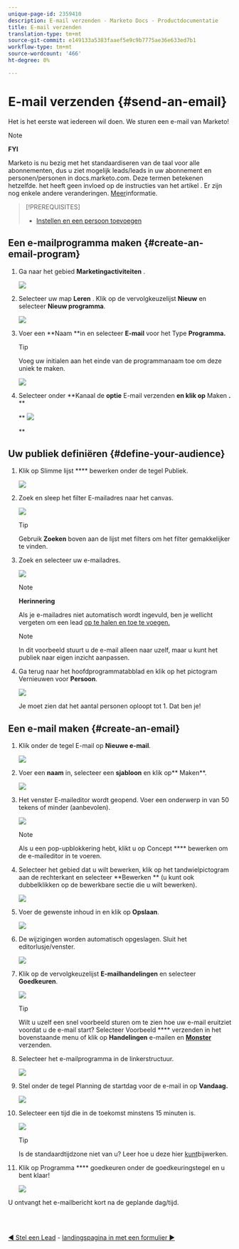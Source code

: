 ```yaml
---
unique-page-id: 2359410
description: E-mail verzenden - Marketo Docs - Productdocumentatie
title: E-mail verzenden
translation-type: tm+mt
source-git-commit: e149133a5383faaef5e9c9b7775ae36e633ed7b1
workflow-type: tm+mt
source-wordcount: '466'
ht-degree: 0%

---
```



# E-mail verzenden {#send-an-email}

Het is het eerste wat iedereen wil doen. We sturen een e-mail van Marketo!

>[!NOTE]
>
>**FYI**
>
>Marketo is nu bezig met het standaardiseren van de taal voor alle abonnementen, dus u ziet mogelijk leads/leads in uw abonnement en personen/personen in docs.marketo.com. Deze termen betekenen hetzelfde. het heeft geen invloed op de instructies van het artikel . Er zijn nog enkele andere veranderingen. [Meer](http://docs.marketo.com/display/DOCS/Updates+to+Marketo+Terminology)informatie.

>[!PREREQUISITES]
>
>* [Instellen en een persoon toevoegen](get-set-up-and-add-a-person.md)

>



## Een e-mailprogramma maken {#create-an-email-program}

1. Ga naar het gebied **Marketingactiviteiten** .

   ![](assets/one-1.png)

1. Selecteer uw map **Leren** . Klik op de vervolgkeuzelijst **Nieuw** en selecteer **Nieuw programma**.

   ![](assets/two-1.png)

1. Voer een **Naam **in en selecteer **E-mail** voor het Type **Programma.**

   >[!TIP]
   >
   >Voeg uw initialen aan het einde van de programmanaam toe om deze uniek te maken.

   ![](assets/three.png)

1. Selecteer onder **Kanaal de **optie** E-mail verzenden **en klik op** Maken **.** **

   ** ![](assets/image2015-3-2-16-3a25-3a18.png)

   **

## Uw publiek definiëren {#define-your-audience}

1. Klik op Slimme lijst **** bewerken onder de tegel Publiek.

   ![](assets/five.png)

1. Zoek en sleep het filter E-mailadres naar het canvas.

   ![](assets/six.png)

   >[!TIP]
   >
   >Gebruik **Zoeken** boven aan de lijst met filters om het filter gemakkelijker te vinden.

1. Zoek en selecteer uw e-mailadres.

   ![](assets/seven-1.png)

   >[!NOTE]
   >
   >**Herinnering**
   >
   >
   >Als je e-mailadres niet automatisch wordt ingevuld, ben je wellicht vergeten om een lead [op te halen en toe te voegen.](get-set-up-and-add-a-person.md)

   >[!NOTE]
   >
   >In dit voorbeeld stuurt u de e-mail alleen naar uzelf, maar u kunt het publiek naar eigen inzicht aanpassen.

1. Ga terug naar het hoofdprogrammatabblad en klik op het pictogram Vernieuwen voor **Persoon**.

   ![](assets/refresh-icon.png)

   Je moet zien dat het aantal personen oploopt tot 1. Dat ben je!

## Een e-mail maken {#create-an-email}

1. Klik onder de tegel E-mail op **Nieuwe e-mail**.

   ![](assets/image2014-9-8-15-3a10-3a47.png)

1. Voer een **naam** in, selecteer een **sjabloon** en klik op** Maken**.

   ![](assets/ten-1.png)

1. Het venster E-maileditor wordt geopend. Voer een onderwerp in van 50 tekens of minder (aanbevolen).

   ![](assets/eleven.png)

   >[!NOTE]
   >
   >Als u een pop-upblokkering hebt, klikt u op Concept **** bewerken om de e-maileditor in te voeren.

1. Selecteer het gebied dat u wilt bewerken, klik op het tandwielpictogram aan de rechterkant en selecteer **Bewerken ** (u kunt ook dubbelklikken op de bewerkbare sectie die u wilt bewerken).

   ![](assets/twelve.png)

1. Voer de gewenste inhoud in en klik op **Opslaan**.

   ![](assets/thirteen.png)

1. De wijzigingen worden automatisch opgeslagen. Sluit het editorlusje/venster.

   ![](assets/fourteen.png)

1. Klik op de vervolgkeuzelijst **E-mailhandelingen** en selecteer **Goedkeuren**.

   ![](assets/fifteen.png)

   >[!TIP]
   >
   >Wilt u uzelf een snel voorbeeld sturen om te zien hoe uw e-mail eruitziet voordat u de e-mail start? Selecteer Voorbeeld **** verzenden in het bovenstaande menu of klik op **Handelingen** e-mailen en [**Monster**](../../product-docs/email-marketing/general/creating-an-email/send-a-sample-email.md) verzenden.

1. Selecteer het e-mailprogramma in de linkerstructuur.

   ![](assets/sixteen.png)

1. Stel onder de tegel Planning de startdag voor de e-mail in op **Vandaag.**

   ![](assets/image2014-9-8-15-3a13-3a11.png)

1. Selecteer een tijd die in de toekomst minstens 15 minuten is.

   ![](assets/image2014-9-8-15-3a13-3a25.png)

   >[!TIP]
   >
   >Is de standaardtijdzone niet van u? Leer hoe u deze hier [kunt](https://docs.marketo.com/display/DOCS/Select+Your+Language,+Locale+and+Time+Zone#SelectYourLanguage,LocaleandTimeZone-ChangeUserLanguage,Locale&amp;Timezone)bijwerken.

1. Klik op Programma **** goedkeuren onder de goedkeuringstegel en u bent klaar!

   ![](assets/image2014-9-8-15-3a13-3a34.png)

U ontvangt het e-mailbericht kort na de geplande dag/tijd.

<br> 

[◄ Stel een Lead](get-set-up-and-add-a-person.md) - [landingspagina in met een formulier ►](landing-page-with-a-form.md)